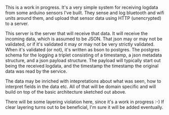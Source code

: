 This is a work in progress. It's a very simple system for receiving
logdata from some arduino sensors I've built.  They sense and log
bluetooth and wifi units around them, and upload that sensor data
using HTTP (unencrypted) to a server.

This server is the server that will receive that data.  It will
receive the incoming data, which is assumed to be JSON.  That json may
or may not be validated, or if it's validated it may or may not be
very strictly validated.  When it's validated (or not), it's written
as bson to postgres.  The postgres schema for the logging a triplet
consisting of a timestamp, a json metadata structure, and a json
payload structure.  The payload will typically start out being the
received logdata, and the timestamp the timestamp the original data
was read by the service.

The data may be inriched with intepretations about what was seen,
how to interpret fields in the data etc.    All of that will be domain
specific and will build on top of the basic architecture sketched out
above.

There will be some layering violation here, since it's a work in
progress :-) If clear layering turns out to be beneficial, I'm sure it
will be added eventually.